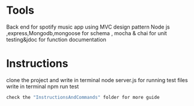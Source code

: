 # Tools
Back end for spotify music app using MVC design pattern Node js ,express,Mongodb,mongoose for schema , mocha & chai for unit testing&jdoc for function documentation


# Instructions
clone the project and write in terminal node server.js
for running test files write in terminal npm run test

```bash
check the "InstructionsAndCommands" folder for more guide
```
